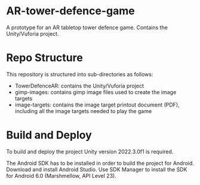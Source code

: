 # AR-tower-defence-game
A prototype for an AR tabletop tower defence game. Contains the Unity/Vuforia project.

# Repo Structure
This repository is structured into sub-directories as follows:
* TowerDefenceAR: contains the Unity/Vuforia project
* gimp-images: contains gimp image files used to create the image targets
* image-targets: contains the image target printout document (PDF), including all the image targets needed to play the game

# Build and Deploy
To build and deploy the project Unity version 2022.3.0f1 is required.

The Android SDK has to be installed in order to build the project for Android. Download and install Android Studio. Use SDK Manager to install the SDK for Android 6.0 (Marshmellow, API Level 23).